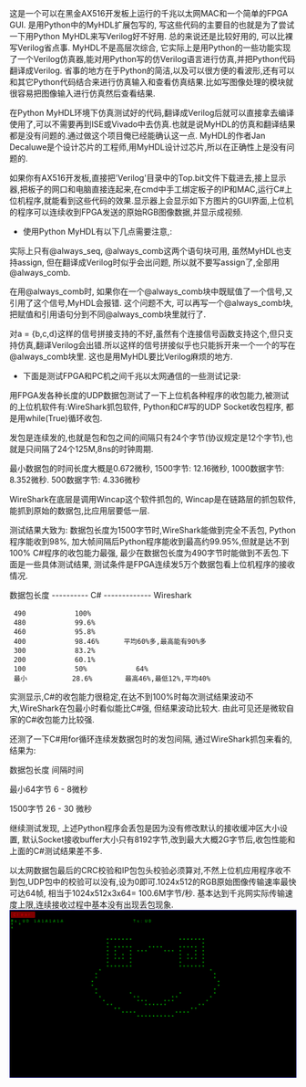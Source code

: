 这是一个可以在黑金AX516开发板上运行的千兆以太网MAC和一个简单的FPGA GUI. 是用Python中的MyHDL扩展包写的, 写这些代码的主要目的也就是为了尝试一下用Python MyHDL来写Verilog好不好用. 总的来说还是比较好用的, 可以比裸写Verilog省点事. MyHDL不是高层次综合, 它实际上是用Python的一些功能实现了一个Verilog仿真器,能对用Python写的仿Verilog语言进行仿真,并把Python代码翻译成Verilog. 省事的地方在于Python的简洁,以及可以很方便的看波形,还有可以和其它Python代码结合来进行仿真输入和查看仿真结果.比如写图像处理的模块就很容易把图像输入进行仿真然后查看结果.

在Python MyHDL环境下仿真测试好的代码,翻译成Verilog后就可以直接拿去编译使用了,可以不需要再到ISE或Vivado中去仿真.也就是说MyHDL的仿真和翻译结果都是没有问题的.通过做这个项目俺已经能确认这一点. MyHDL的作者Jan Decaluwe是个设计芯片的工程师,用MyHDL设计过芯片,所以在正确性上是没有问题的.

如果你有AX516开发板,直接把'Verilog'目录中的Top.bit文件下载进去,接上显示器,把板子的网口和电脑直接连起来,在cmd中手工绑定板子的IP和MAC,运行C#上位机程序,就能看到这些代码的效果.显示器上会显示如下方图片的GUI界面,上位机的程序可以连续收到FPGA发送的原始RGB图像数据,并显示成视频.

* 使用Python MyHDL有以下几点需要注意,:

实际上只有@always_seq, @always_comb这两个语句块可用, 虽然MyHDL也支持assign, 但在翻译成Verilog时似乎会出问题, 所以就不要写assign了,全部用@always_comb. 

在用@always_comb时, 如果你在一个@always_comb块中既赋值了一个信号,又引用了这个信号,MyHDL会报错. 这个问题不大, 可以再写一个@always_comb块,把赋值和引用语句分到不同@always_comb块里就行了.

对a = {b,c,d}这样的信号拼接支持的不好,虽然有个连接信号函数支持这个,但只支持仿真,翻译Verilog会出错.所以这样的信号拼接似乎也只能拆开来一个一个的写在@always_comb块里. 这也是用MyHDL要比Verilog麻烦的地方. 

* 下面是测试FPGA和PC机之间千兆以太网通信的一些测试记录:

用FPGA发各种长度的UDP数据包测试了一下上位机各种程序的收包能力,被测试的上位机软件有:WireShark抓包软件, Python和C#写的UDP Socket收包程序, 都是用while(True)循环收包.

发包是连续发的,也就是包和包之间的间隔只有24个字节(协议规定是12个字节),也就是只间隔了24个125M,8ns的时钟周期.

最小数据包的时间长度大概是0.672微秒, 1500字节: 12.16微秒, 1000数据字节: 8.352微秒. 500数据字节: 4.336微秒

WireShark在底层是调用Wincap这个软件抓包的, Wincap是在链路层的抓包软件,能抓到原始的数据包,比应用层要低一层.

测试结果大致为: 数据包长度为1500字节时,WireShark能做到完全不丢包, Python程序能收到98%, 加大帧间隔后Python程序能收到最高约99.95%,但就是达不到100%
C#程序的收包能力最强, 最少在数据包长度为490字节时能做到不丢包.下面是一些具体测试结果, 测试条件是FPGA连续发5万个数据包看上位机程序的接收情况.

数据包长度 ---------- C# ------------- Wireshark

     490            100%          
     480            99.6%  
     460            95.8%     
     400            98.46%      平均60%多,最高能有90%多     
     300            83.2%     
     200            60.1%     
     100            50%            64%     
     最小           28.6%        最高46%,最低12%,平均40%
     

实测显示,C#的收包能力很稳定,在达不到100%时每次测试结果波动不大,WireShark在包最小时看似能比C#强, 但结果波动比较大.
由此可见还是微软自家的C#收包能力比较强.

还测了一下C#用for循环连续发数据包时的发包间隔, 通过WireShark抓包来看的,结果为:

  数据包长度      间隔时间
  
  最小64字节      6 - 8微秒
  
  1500字节        26 - 30 微秒

继续测试发现, 上述Python程序会丢包是因为没有修改默认的接收缓冲区大小设置, 默认Socket接收buffer大小只有8192字节,改到最大大概2G字节后,收包性能和上面的C#测试结果差不多.

以太网数据包最后的CRC校验和IP包包头校验必须算对,不然上位机应用程序收不到包,UDP包中的校验可以没有,设为0即可.1024x512的RGB原始图像传输速率最快可达64帧, 相当于1024x512x3x64= 100.6M字节/秒. 基本达到千兆网实际传输速度上限,连续接收过程中基本没有出现丢包现象.
![Gui](frog.png)
